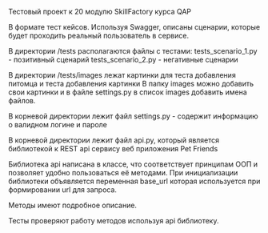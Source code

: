 Тестовый проект к 20 модулю SkillFactory курса QAP

В формате тест кейсов. Используя Swagger, описаны сценарии, которые будет проходить реальный пользователь в сервисе.

В директории /tests располагаются файлы с тестами:
tests_scenario_1.py - позитивный сценарий
tests_scenario_2.py - негативные сценарии

В директории /tests/images лежат картинки для теста добавления питомца и теста добавления картинки
В папку images можно добавить свои картинки и в файле settings.py в список images добавить имена файлов.

В корневой директории лежит файл settings.py - содержит информацию о валидном логине и пароле

В корневой директории лежит файл api.py, который является библиотекой к REST api сервису веб приложения Pet Friends

Библиотека api написана в классе, что соответствует принципам ООП и позволяет удобно пользоваться её методами.
При инициализации библиотеки объявляется переменная base_url которая используется при формировании url для запроса.

Методы имеют подробное описание.

Тесты проверяют работу методов используя api библиотеку.